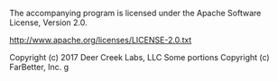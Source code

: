 The accompanying program is licensed under the Apache Software
License, Version 2.0.

http://www.apache.org/licenses/LICENSE-2.0.txt

Copyright (c) 2017 Deer Creek Labs, LLC
Some portions Copyright (c) FarBetter, Inc.
g